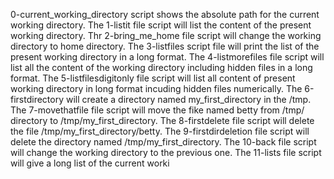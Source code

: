 0-current_working_directory script shows the absolute path for the current working directory.
The 1-listit file script will list the content of the present working directory.
Thr 2-bring_me_home file script will change the working directory to home directory.
The 3-listfiles script file will print the list of the present working directory in a long format.
The 4-listmorefiles file script will list all the content of the working directory including hidden files in a long format.
The 5-listfilesdigitonly file script will list all content of present working directory in long format incuding hidden files numerically.
The 6-firstdirectory will create a directory named my_first_directory in the /tmp.
The 7-movethatfile file script will move the fike named betty from /tmp/ directory to /tmp/my_first_directory.
The 8-firstdelete file script will delete the file /tmp/my_first_directory/betty.
The 9-firstdirdeletion file script will delete the directory named /tmp/my_first_directory.
The 10-back file script will change the working directory to the previous one.
The 11-lists file script will give a long list of the current worki
